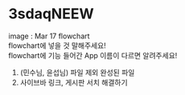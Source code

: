 # 3sdaqNEEW

image : Mar 17 flowchart  
flowchart에 넣을 것 말해주세요!  
flowchart에 기능 들어간 App 이름이 다르면 알려주세요!
1. (민수님, 윤섭님) 파일 제외 완성된 파일  
2. 사이브바 링크, 게시판 서치 해결하기
